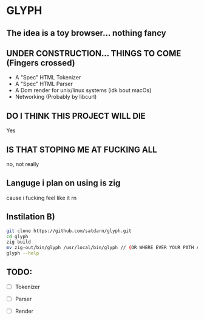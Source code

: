 # GLYPH

## The idea is a toy browser... nothing fancy

## UNDER CONSTRUCTION... THINGS TO COME (Fingers crossed)

- A "Spec" HTML Tokenizer
- A "Spec" HTML Parser
- A Dom render for unix/linux systems (idk bout macOs)
- Networking (Probably by libcurl)

## DO I THINK THIS PROJECT WILL DIE

Yes

## IS THAT STOPING ME AT FUCKING ALL

no, not really

## Languge i plan on using is zig

cause i fucking feel like it rn 

## Instilation B)

``` bash
git clone https://github.com/satdarn/glyph.git
cd glyph
zig build
mv zig-out/bin/glyph /usr/local/bin/glyph // (OR WHERE EVER YOUR PATH AT)
glyph --help
```

## TODO:

- [ ] Tokenizer
- [ ] Parser 
- [ ] Render

